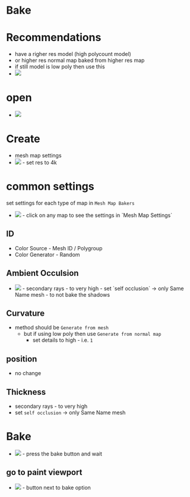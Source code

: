 # Bake

# Recommendations

- have a righer res model (high polycount model)
- or higher res normal map baked from higher res map
- if still model is low poly then use this
- <img src="./images/low-poly-bake-option.png">

# open

- <img src="./images/bake-materials-menu-button.png">

# Create

- mesh map settings
- <img src="./images/set-baek-map-res.png">
    - set res to 4k

# common settings

set settings for each type of map in `Mesh Map Bakers`

- <img src="./images/baek-map-settings.png">
    - click on any map to see the settings in `Mesh Map Settings`

## ID

- Color Source - Mesh ID / Polygroup
- Color Generator - Random

## Ambient Occulsion

- <img src="./images/ambient-occulsion-settings.png">
    - secondary rays - to very high
    - set `self occlusion` -> only Same Name mesh
        - to not bake the shadows

## Curvature

- method should be `Generate from mesh`
  - but if using low poly then use `Generate from normal map`
    - set details to high - i.e. `1`

## position

- no change

## Thickness

- secondary rays - to very high
- set `self occlusion` -> only Same Name mesh

# Bake

- <img src="./images/click-bake.png">
    - press the bake button and wait

## go to paint viewport

- <img src="./images/bake-materials-menu-button.png">
    - button next to bake option
